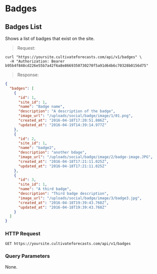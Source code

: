 
# Badges

## Badges List

Shows a list of badges that exist on the site.

> Request:

```shell
curl "https://yoursite.cultivateforecasts.com/api/v1/badges" \
  -H "Authorization: Bearer b95b4f848cd226e55b7a42f6a8e8669350730270f5a91d64b6c70328b0156d75"
```

> Response:

```json
{
  "badges": [
    {
      "id": 1,
      "site_id": 1,
      "name": "Badge name",
      "description": "A description of the badge",
      "image_url": "/uploads/social/badge/image/1/01.png",
      "created_at": "2016-04-18T17:20:51.886Z",
      "updated_at": "2016-04-19T14:39:14.977Z"
    },
    {
      "id": 2,
      "site_id": 1,
      "name": "badge2",
      "description": "another bdage",
      "image_url": "/uploads/social/badge/image/2/badge-image.JPG",
      "created_at": "2016-04-18T17:21:11.025Z",
      "updated_at": "2016-04-18T17:21:11.025Z"
    },
    {
      "id": 3,
      "site_id": 1,
      "name": "A third badge",
      "description": "Third badge description",
      "image_url": "/uploads/social/badge/image/3/badge3.jpg",
      "created_at": "2016-04-18T19:39:43.768Z",
      "updated_at": "2016-04-18T19:39:43.768Z"
    }
  ]
}
```

### HTTP Request

`GET https://yoursite.cultivateforecasts.com/api/v1/badges`

### Query Parameters

None.
